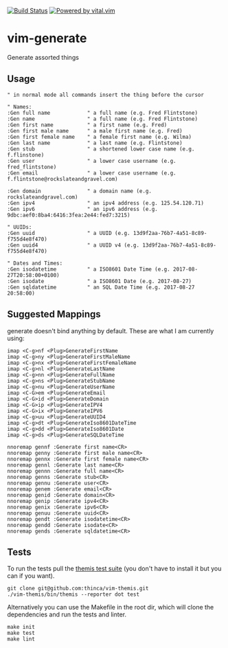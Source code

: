[![Build Status](https://travis-ci.org/nicwest/vim-generate.svg?branch=master)](https://travis-ci.org/nicwest/vim-generate)
[![Powered by vital.vim](https://img.shields.io/badge/powered%20by-vital.vim-80273f.svg)](https://github.com/vim-jp/vital.vim)

vim-generate
============

Generate assorted things

Usage
-----

```viml
" in normal mode all commands insert the thing before the cursor

" Names:
:Gen full name            " a full name (e.g. Fred Flintstone)
:Gen name                 " a full name (e.g. Fred Flintstone)
:Gen first name           " a first name (e.g. Fred)
:Gen first male name      " a male first name (e.g. Fred)
:Gen first female name    " a female first name (e.g. Wilma)
:Gen last name            " a last name (e.g. Flintstone)
:Gen stub                 " a shortened lower case name (e.g. f.flinstone)
:Gen user                 " a lower case username (e.g. fred_flintstone)
:Gen email                " a lower case username (e.g. f.flintstone@rockslateandgravel.com)

:Gen domain               " a domain name (e.g. rockslateandgravel.com)
:Gen ipv4                 " an ipv4 address (e.g. 125.54.120.71)
:Gen ipv6                 " an ipv6 address (e.g. 9dbc:aef0:8ba4:6416:3fea:2e44:fed7:3215)

" UUIDs:
:Gen uuid                 " a UUID (e.g. 13d9f2aa-76b7-4a51-8c89-f755d4e8f470)
:Gen uuid4                " a UUID v4 (e.g. 13d9f2aa-76b7-4a51-8c89-f755d4e8f470)

" Dates and Times:
:Gen isodatetime          " a ISO8601 Date Time (e.g. 2017-08-27T20:58:00+0100)
:Gen isodate              " a ISO8601 Date (e.g. 2017-08-27)
:Gen sqldatetime          " an SQL Date Time (e.g. 2017-08-27 20:58:00)

```

Suggested Mappings
------------------

generate doesn't bind anything by default. These are what I am currently using:

```viml
imap <C-g>nf <Plug>GenerateFirstName
imap <C-g>ny <Plug>GenerateFirstMaleName
imap <C-g>nx <Plug>GenerateFirstFemaleName
imap <C-g>nl <Plug>GenerateLastName
imap <C-g>nn <Plug>GenerateFullName
imap <C-g>ns <Plug>GenerateStubName
imap <C-g>nu <Plug>GenerateUserName
imap <C-G>em <Plug>GenerateEmail
imap <C-G>id <Plug>GenerateDomain
imap <C-G>ip <Plug>GenerateIPV4
imap <C-G>ix <Plug>GenerateIPV6
imap <C-g>uu <Plug>GenerateUUID4
imap <C-g>dt <Plug>GenerateIso8601DateTime
imap <C-g>dd <Plug>GenerateIso8601Date
imap <C-g>ds <Plug>GenerateSQLDateTime

nnoremap gennf :Generate first name<CR>
nnoremap genny :Generate first male name<CR>
nnoremap gennx :Generate first female name<CR>
nnoremap gennl :Generate last name<CR>
nnoremap gennn :Generate full name<CR>
nnoremap genns :Generate stub<CR>
nnoremap gennu :Generate user<CR>
nnoremap genem :Generate email<CR>
nnoremap genid :Generate domain<CR>
nnoremap genip :Generate ipv4<CR>
nnoremap genix :Generate ipv6<CR>
nnoremap genuu :Generate uuid<CR>
nnoremap gendt :Generate isodatetime<CR>
nnoremap gendd :Generate isodate<CR>
nnoremap gends :Generate sqldatetime<CR>
```

Tests
-----

To run the tests pull the [themis test
suite](https://github.com/thinca/vim-themis) (you don't have to install it but
you can if you want).

```
git clone git@github.com:thinca/vim-themis.git
./vim-themis/bin/themis --reporter dot test
```

Alternatively you can use the Makefile in the root dir, which will clone the
dependencies and run the tests and linter.

```
make init
make test
make lint
```
